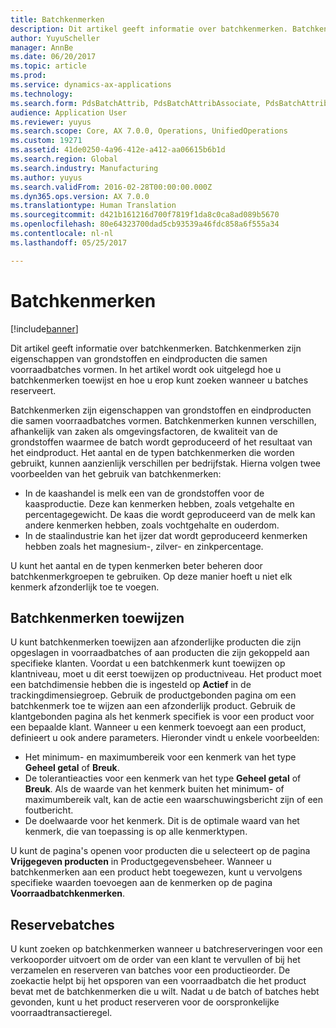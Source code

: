 ```yaml
---
title: Batchkenmerken
description: Dit artikel geeft informatie over batchkenmerken. Batchkenmerken zijn eigenschappen van grondstoffen en eindproducten die samen voorraadbatches vormen. In het artikel wordt ook uitgelegd hoe u batchkenmerken toewijst en hoe u erop kunt zoeken wanneer u batches reserveert.
author: YuyuScheller
manager: AnnBe
ms.date: 06/20/2017
ms.topic: article
ms.prod: 
ms.service: dynamics-ax-applications
ms.technology: 
ms.search.form: PdsBatchAttrib, PdsBatchAttribAssociate, PdsBatchAttribByAttribGroup, PdsBatchAttribByItem, PdsBatchAttribByitemCustomer, PdsBatchAttribGroup
audience: Application User
ms.reviewer: yuyus
ms.search.scope: Core, AX 7.0.0, Operations, UnifiedOperations
ms.custom: 19271
ms.assetid: 41de0250-4a96-412e-a412-aa06615b6b1d
ms.search.region: Global
ms.search.industry: Manufacturing
ms.author: yuyus
ms.search.validFrom: 2016-02-28T00:00:00.000Z
ms.dyn365.ops.version: AX 7.0.0
ms.translationtype: Human Translation
ms.sourcegitcommit: d421b161216d700f7819f1da8c0ca8ad089b5670
ms.openlocfilehash: 80e64323700dad5cb93539a46fdc858a6f555a34
ms.contentlocale: nl-nl
ms.lasthandoff: 05/25/2017

---
```


# <a name="batch-attributes"></a>Batchkenmerken

[!include[banner](../includes/banner.md)]


Dit artikel geeft informatie over batchkenmerken. Batchkenmerken zijn eigenschappen van grondstoffen en eindproducten die samen voorraadbatches vormen. In het artikel wordt ook uitgelegd hoe u batchkenmerken toewijst en hoe u erop kunt zoeken wanneer u batches reserveert.

Batchkenmerken zijn eigenschappen van grondstoffen en eindproducten die samen voorraadbatches vormen. Batchkenmerken kunnen verschillen, afhankelijk van zaken als omgevingsfactoren, de kwaliteit van de grondstoffen waarmee de batch wordt geproduceerd of het resultaat van het eindproduct. Het aantal en de typen batchkenmerken die worden gebruikt, kunnen aanzienlijk verschillen per bedrijfstak. Hierna volgen twee voorbeelden van het gebruik van batchkenmerken:

-   In de kaashandel is melk een van de grondstoffen voor de kaasproductie. Deze kan kenmerken hebben, zoals vetgehalte en percentagegewicht. De kaas die wordt geproduceerd van de melk kan andere kenmerken hebben, zoals vochtgehalte en ouderdom.
-   In de staalindustrie kan het ijzer dat wordt geproduceerd kenmerken hebben zoals het magnesium-, zilver- en zinkpercentage.

U kunt het aantal en de typen kenmerken beter beheren door batchkenmerkgroepen te gebruiken. Op deze manier hoeft u niet elk kenmerk afzonderlijk toe te voegen.

## <a name="assign-batch-attributes"></a>Batchkenmerken toewijzen
U kunt batchkenmerken toewijzen aan afzonderlijke producten die zijn opgeslagen in voorraadbatches of aan producten die zijn gekoppeld aan specifieke klanten. Voordat u een batchkenmerk kunt toewijzen op klantniveau, moet u dit eerst toewijzen op productniveau. Het product moet een batchdimensie hebben die is ingesteld op **Actief** in de trackingdimensiegroep. Gebruik de productgebonden pagina om een batchkenmerk toe te wijzen aan een afzonderlijk product. Gebruik de klantgebonden pagina als het kenmerk specifiek is voor een product voor een bepaalde klant. Wanneer u een kenmerk toevoegt aan een product, definieert u ook andere parameters. Hieronder vindt u enkele voorbeelden:

-   Het minimum- en maximumbereik voor een kenmerk van het type **Geheel getal** of **Breuk**.
-   De tolerantieacties voor een kenmerk van het type **Geheel getal** of **Breuk**. Als de waarde van het kenmerk buiten het minimum- of maximumbereik valt, kan de actie een waarschuwingsbericht zijn of een foutbericht.
-   De doelwaarde voor het kenmerk. Dit is de optimale waard van het kenmerk, die van toepassing is op alle kenmerktypen.

U kunt de pagina's openen voor producten die u selecteert op de pagina **Vrijgegeven producten** in Productgegevensbeheer. Wanneer u batchkenmerken aan een product hebt toegewezen, kunt u vervolgens specifieke waarden toevoegen aan de kenmerken op de pagina **Voorraadbatchkenmerken**.

## <a name="reserve-batches"></a>Reservebatches
U kunt zoeken op batchkenmerken wanneer u batchreserveringen voor een verkooporder uitvoert om de order van een klant te vervullen of bij het verzamelen en reserveren van batches voor een productieorder. De zoekactie helpt bij het opsporen van een voorraadbatch die het product bevat met de batchkenmerken die u wilt. Nadat u de batch of batches hebt gevonden, kunt u het product reserveren voor de oorspronkelijke voorraadtransactieregel.




